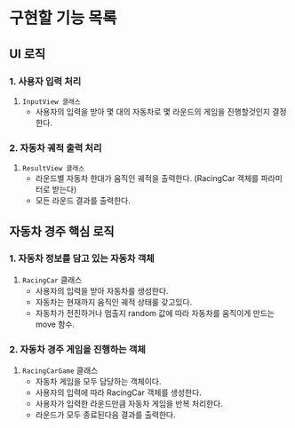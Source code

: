 # 구현할 기능 목록
## UI 로직
### 1. 사용자 입력 처리
1. `InputView 클래스`
    - 사용자의 입력을 받아 몇 대의 자동차로 몇 라운드의 게임을 진행할것인지 결정한다.

### 2. 자동차 궤적 출력 처리
1. `ResultView 클래스`
    - 라운드별 자동차 한대가 움직인 궤적을 출력한다. (RacingCar 객체를 파라미터로 받는다)
    - 모든 라운드 결과를 출력한다.

## 자동차 경주 핵심 로직
### 1. 자동차 정보를 담고 있는 자동차 객체
1. `RacingCar` 클래스
    - 사용자의 입력을 받아 자동차를 생성한다.
    - 자동차는 현재까지 움직인 궤적 상태룰 갖고있다. 
    - 자동차가 전진하거나 멈출지 random 값에 따라 자동차를 움직이게 만드는 move 함수.
    
### 2. 자동차 경주 게임을 진행하는 객체
1. `RacingCarGame` 클래스
    - 자동차 게임을 모두 담당하는 객체이다.
    - 사용자의 입력에 따라 RacingCar 객체를 생성한다.
    - 사용자가 입력한 라운드만큼 자동차 게임을 반복 처리한다.
    - 라운드가 모두 종료된다음 결과를 출력한다.
